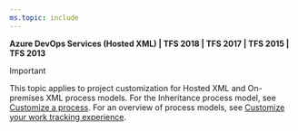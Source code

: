 ```yaml
---
ms.topic: include
---
```



**Azure DevOps Services (Hosted XML) | TFS 2018 | TFS 2017 | TFS 2015 | TFS 2013**

> [!IMPORTANT]  
>This topic applies to project customization for Hosted XML and On-premises XML process models. For the Inheritance process model, see [Customize a process](/vsts/organizations/settings/work/customize-process.md). For an overview of process models, see [Customize your work tracking experience](/vsts/reference/customize-work.md).  


